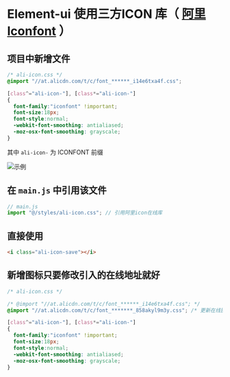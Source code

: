 # Element-ui 使用三方ICON 库（ [阿里Iconfont](https://www.iconfont.cn/) ）

## 项目中新增文件

```css
/* ali-icon.css */
@import "//at.alicdn.com/t/c/font_******_i14e6txa4f.css";

[class^="ali-icon-"], [class*="ali-icon-"]
{
  font-family:"iconfont" !important;
  font-size:18px;
  font-style:normal;
  -webkit-font-smoothing: antialiased;
  -moz-osx-font-smoothing: grayscale;
}

```
其中 `ali-icon-` 为 ICONFONT 前缀

![示例](http://file.ingrun.cn/ali-icon-yl.png)


## 在 `main.js` 中引用该文件

```js
// main.js
import "@/styles/ali-icon.css"; // 引用阿里icon在线库
```

## 直接使用 

```html
<i class="ali-icon-save"></i>
```

## 新增图标只要修改引入的在线地址就好

```css
/* ali-icon.css */

/* @import "//at.alicdn.com/t/c/font_******_i14e6txa4f.css"; */
@import "//at.alicdn.com/t/c/font_*******_858akyl9m3y.css"; /* 更新在线图标库 */

[class^="ali-icon-"], [class*="ali-icon-"]
{
  font-family:"iconfont" !important;
  font-size:18px;
  font-style:normal;
  -webkit-font-smoothing: antialiased;
  -moz-osx-font-smoothing: grayscale;
}
```
